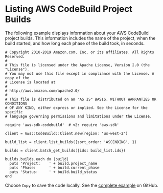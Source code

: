 # Listing AWS CodeBuild Project Builds<a name="cb-example-list-builds"></a>

The following example displays information about your AWS CodeBuild project builds\. This information includes the name of the project, when the build started, and how long each phase of the build took, in seconds\.

```
# Copyright 2010-2019 Amazon.com, Inc. or its affiliates. All Rights Reserved.
#
# This file is licensed under the Apache License, Version 2.0 (the "License").
# You may not use this file except in compliance with the License. A copy of the
# License is located at
#
# http://aws.amazon.com/apache2.0/
#
# This file is distributed on an "AS IS" BASIS, WITHOUT WARRANTIES OR CONDITIONS
# OF ANY KIND, either express or implied. See the License for the specific
# language governing permissions and limitations under the License.

require 'aws-sdk-codebuild'  # v2: require 'aws-sdk'

client = Aws::CodeBuild::Client.new(region: 'us-west-2')

build_list = client.list_builds({sort_order: 'ASCENDING', })

builds = client.batch_get_builds({ids: build_list.ids})

builds.builds.each do |build|
  puts 'Project:    ' + build.project_name
  puts 'Phase:      ' + build.current_phase
  puts 'Status:     ' + build.build_status
end
```

Choose `Copy` to save the code locally\. See the [complete example](https://github.com/awsdocs/aws-doc-sdk-examples/blob/master/ruby/codebuild/aws-ruby-sdk-codebuild-example-list-builds.rb) on GitHub\.